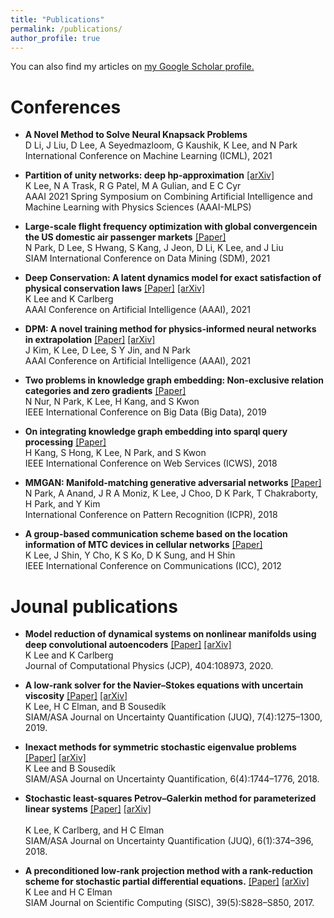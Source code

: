 ```yaml
---
title: "Publications"
permalink: /publications/
author_profile: true
---
```

You can also find my articles on <u><a href="https://scholar.google.com/citations?user=KL89hVQAAAAJ&hl=en">my Google Scholar profile</a>.</u>


Conferences
=====
- <b>A Novel Method to Solve Neural Knapsack Problems</b><br/>
D Li, J Liu, D Lee, A Seyedmazloom, G Kaushik, K Lee, and N Park<br/>
International Conference on Machine Learning (ICML), 2021

- <b>Partition of unity networks: deep hp-approximation</b> [[arXiv]](https://arxiv.org/abs/2101.11256)<br/>
K Lee, N A Trask, R G Patel, M A Gulian, and E C Cyr<br/> 
AAAI 2021 Spring Symposium on Combining Artificial Intelligence and Machine Learning with Physics Sciences (AAAI-MLPS) <br/> 


- <b>Large-scale flight frequency optimization with global convergencein the US domestic air passenger markets</b> [[Paper]](https://epubs.siam.org/doi/pdf/10.1137/1.9781611976700.80) <br/>
N Park, D Lee, S Hwang, S Kang, J Jeon, D Li, K Lee, and J Liu<br/>
SIAM International Conference on Data Mining (SDM), 2021<br/>

- <b>Deep Conservation: A latent dynamics model for exact satisfaction of physical conservation laws</b> [[Paper]](https://ojs.aaai.org/index.php/AAAI/article/view/16102) [[arXiv]](https://arxiv.org/abs/1909.09754)<br/>
K Lee and K Carlberg<br/>
AAAI Conference on Artificial Intelligence (AAAI), 2021<br/>

- <b>DPM: A novel training method for physics-informed neural networks in extrapolation</b> [[Paper]](https://ojs.aaai.org/index.php/AAAI/article/view/16992/16799) [[arXiv]](https://arxiv.org/abs/2012.02681)<br/>
J Kim, K Lee, D Lee, S Y Jin, and N Park<br/> 
AAAI Conference on Artificial Intelligence (AAAI), 2021<br/>


- <b>Two problems in knowledge graph embedding: Non-exclusive relation categories and zero gradients</b> [[Paper]](https://ieeexplore.ieee.org/document/9005966)<br/> 
N Nur, N Park, K Lee, H Kang, and S Kwon<br/> 
IEEE International Conference on Big Data (Big Data), 2019<br/>


- <b>On integrating knowledge graph embedding into sparql query processing</b> [[Paper]](https://ieeexplore.ieee.org/document/8456381)<br/>
H Kang, S Hong, K Lee, N Park, and S Kwon<br/> 
IEEE International Conference on Web Services (ICWS), 2018 <br/>


- <b>MMGAN: Manifold-matching generative adversarial networks</b> [[Paper]](https://ieeexplore.ieee.org/document/8545881)<br/>
N Park, A Anand, J R A Moniz, K Lee, J Choo, D K Park, T Chakraborty, H Park, and Y Kim<br/> 
International Conference on Pattern Recognition (ICPR), 2018<br/>


- <b> A group-based communication scheme based on the location information of MTC devices in cellular networks</b> [[Paper]](https://ieeexplore.ieee.org/document/6364277)<br/>
K Lee, J Shin, Y Cho, K S Ko, D K Sung, and H Shin<br/>
IEEE International Conference on Communications (ICC), 2012<br/>


Jounal publications
=====
- <b> Model reduction of dynamical systems on nonlinear manifolds using deep convolutional autoencoders</b> [[Paper]](https://www.sciencedirect.com/science/article/pii/S0021999119306783?casa_token=02NNBzIRGlMAAAAA:BpGdU2WMfe_xIapkW7gyG-eNaxYVSTnv0UcVKofU5iWhR9mCIVkXf9HvciaLJ1W5pPfVXLgC8Q) [[arXiv]](https://arxiv.org/pdf/1812.08373.pdf) <br/>
K Lee and K Carlberg<br/>
Journal of Computational Physics (JCP), 404:108973, 2020.<br/> 


- <b> A low-rank solver for the Navier–Stokes equations with uncertain viscosity</b> [[Paper]](https://epubs.siam.org/doi/abs/10.1137/17M1151912) [[arXiv]](https://arxiv.org/abs/1710.05812)<br/>
K Lee, H C Elman, and B Sousedík<br/>
SIAM/ASA Journal on Uncertainty Quantification (JUQ), 7(4):1275–1300, 2019.<br/> 


- <b>Inexact methods for symmetric stochastic eigenvalue problems</b> [[Paper]](https://epubs.siam.org/doi/pdf/10.1137/18M1176026?casa_token=PIpEYkE2d84AAAAA:S8t3dlwEj_4B4C4JIgj2WsDWkb-fOpi4TGSUVAxwpkUa0Pyib3xI50v1H9F3m7bkiB2limKC4A) [[arXiv]](https://arxiv.org/abs/1811.00745)<br/>
K Lee and B Sousedík<br/>
SIAM/ASA Journal on Uncertainty Quantification, 6(4):1744–1776, 2018.<br/> 


- <b>Stochastic least-squares Petrov–Galerkin method for parameterized linear systems</b> [[Paper]](https://epubs.siam.org/doi/abs/10.1137/17M1110729) [[arXiv]](https://arxiv.org/abs/1701.01492)<br/>  
K Lee, K Carlberg, and H C Elman<br/>
SIAM/ASA Journal on Uncertainty Quantification (JUQ), 6(1):374–396, 2018.<br/>


- <b>A preconditioned low-rank projection method with a rank-reduction scheme for stochastic partial differential equations.</b> [[Paper]](https://epubs.siam.org/doi/abs/10.1137/16M1075582) [[arXiv]](https://arxiv.org/abs/1605.05297)<br/>
K Lee and H C Elman<br/>
SIAM Journal on Scientific Computing (SISC), 39(5):S828–S850, 2017.<br/>

